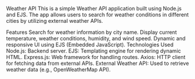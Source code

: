 Weather API
This is a simple Weather API application built using Node.js and EJS. The app allows users to search for weather conditions in different cities by utilizing external weather APIs.

Features
Search for weather information by city name.
Display current temperature, weather conditions, humidity, and wind speed.
Dynamic and responsive UI using EJS (Embedded JavaScript).
Technologies Used
Node.js: Backend server.
EJS: Templating engine for rendering dynamic HTML.
Express.js: Web framework for handling routes.
Axios: HTTP client for fetching data from external APIs.
External Weather API: Used to retrieve weather data (e.g., OpenWeatherMap API).
